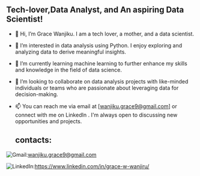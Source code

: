 ## Tech-lover,Data Analyst, and An aspiring Data Scientist!

- 👋 Hi, I’m Grace Wanjiku. I am a tech lover, a mother, and a data scientist.

- 👀 I’m interested in data analysis using Python. I enjoy exploring and analyzing data to derive meaningful insights.

- 🌱 I’m currently learning machine learning to further enhance my skills and knowledge in the field of data science.

- 💞️ I’m looking to collaborate on data analysis projects with like-minded individuals or teams who are passionate about leveraging data for decision-making.

- 📫 You can reach me via email at [wanjiku.grace9@gmail.com] or connect with me on LinkedIn . I'm always open to discussing new opportunities and projects.
  
  ## contacts:
![Gmail](https://img.shields.io/badge/Gmail-D14836?style=for-the-badge&logo=gmail&logoColor=white):wanjiku.grace9@gmail.com

![LinkedIn](https://img.shields.io/badge/linkedin-%230077B5.svg?style=for-the-badge&logo=linkedin&logoColor=white):https://www.linkedin.com/in/grace-w-wanjiru/

     
  


<!---
CodeGraceWanjiku/CodeGraceWanjiku is a ✨ special ✨ repository because its `README.md` (this file) appears on your GitHub profile.
You can click the Preview link to take a look at your changes.
--->
